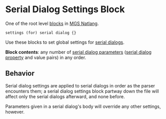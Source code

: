 # Serial Dialog Settings Block

One of the root level [blocks](../mgs/block) in [MGS Natlang](../mgs/mgs_natlang).

```
settings (for) serial dialog {}
```

Use these blocks to set global settings for [serial dialogs](../mgs/serial_dialogs_mgs).

**Block contents**: any number of [serial dialog parameters](../mgs/serial_dialog_parameters_mgs) ([serial dialog property](../dialogs/serial_dialog_properties) and value pairs) in any order.

## Behavior

Serial dialog settings are applied to serial dialogs in order as the parser encounters them; a serial dialog settings block partway down the file will affect only the serial dialogs afterward, and none before.

Parameters given in a serial dialog's body will override any other settings, however.
